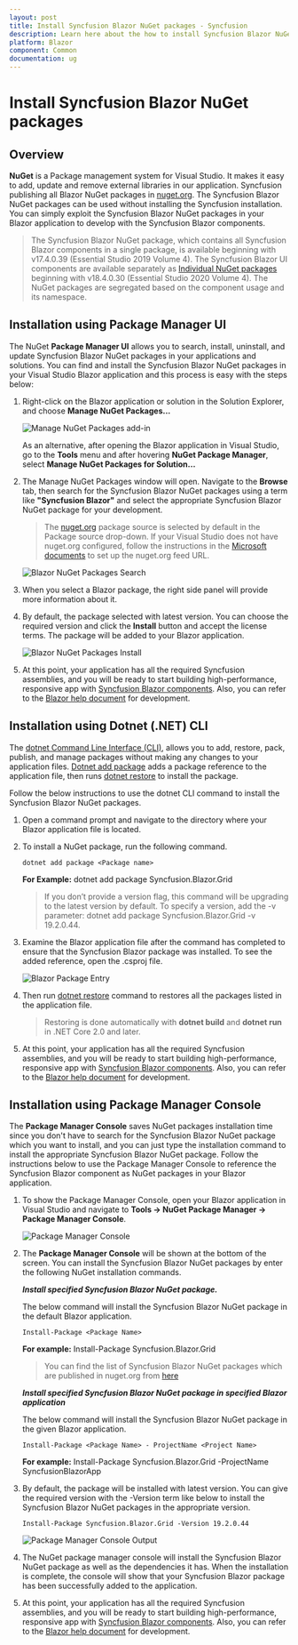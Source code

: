 ```yaml
---
layout: post
title: Install Syncfusion Blazor NuGet packages - Syncfusion
description: Learn here about the how to install Syncfusion Blazor NuGet packages from Package manager.
platform: Blazor
component: Common
documentation: ug
---
```


# Install Syncfusion Blazor NuGet packages

## Overview

**NuGet** is a Package management system for Visual Studio. It makes it easy to add, update and remove external libraries in our application. Syncfusion publishing all Blazor NuGet packages in [nuget.org](https://www.nuget.org/packages?q=Tag%3A%22Blazor%22+Syncfusion). The Syncfusion Blazor NuGet packages can be used without installing the Syncfusion installation. You can simply exploit the Syncfusion Blazor NuGet packages in your Blazor application to develop with the Syncfusion Blazor components.

> The Syncfusion Blazor NuGet package, which contains all Syncfusion Blazor components in a single package, is available beginning with v17.4.0.39 (Essential Studio 2019 Volume 4).
> The Syncfusion Blazor UI components are available separately as [Individual NuGet packages](https://blazor.syncfusion.com/documentation/nuget-packages/) beginning with v18.4.0.30 (Essential Studio 2020 Volume 4). The NuGet packages are segregated based on the component usage and its namespace.

## Installation using Package Manager UI

The NuGet **Package Manager UI** allows you to search, install, uninstall, and update Syncfusion Blazor NuGet packages in your applications and solutions. You can find and install the Syncfusion Blazor NuGet packages in your Visual Studio Blazor application and this process is easy with the steps below:

1. Right-click on the Blazor application or solution in the Solution Explorer, and choose **Manage NuGet Packages...**

    ![Manage NuGet Packages add-in](images/ManageNuGet.png)

    As an alternative, after opening the Blazor application in Visual Studio, go to the **Tools** menu and after hovering **NuGet Package Manager**, select **Manage NuGet Packages for Solution...**

2. The Manage NuGet Packages window will open. Navigate to the **Browse** tab, then search for the Syncfusion Blazor NuGet packages using a term like **"Syncfusion Blazor"** and select the appropriate Syncfusion Blazor NuGet package for your development.

    > The [nuget.org](https://api.nuget.org/v3/index.json) package source is selected by default in the Package source drop-down. If your Visual Studio does not have nuget.org configured, follow the instructions in the [Microsoft documents](https://docs.microsoft.com/en-us/nuget/tools/package-manager-ui#package-sources) to set up the nuget.org feed URL.

    ![Blazor NuGet Packages Search](images/NuGetsearch.png)

3. When you select a Blazor package, the right side panel will provide more information about it.

4. By default, the package selected with latest version. You can choose the required version and click the **Install** button and accept the license terms. The package will be added to your Blazor application.

    ![Blazor NuGet Packages Install](images/InstallNuGet.png)

5. At this point, your application has all the required Syncfusion assemblies, and you will be ready to start building high-performance, responsive app with [Syncfusion Blazor components](https://www.syncfusion.com/blazor-components). Also, you can refer to the [Blazor help document](https://blazor.syncfusion.com/documentation/introduction/) for development.

## Installation using Dotnet (.NET) CLI

The [dotnet Command Line Interface (CLI)](https://docs.microsoft.com/en-us/nuget/consume-packages/install-use-packages-dotnet-cli), allows you to add, restore, pack, publish, and manage packages without making any changes to your application files. [Dotnet add package](https://docs.microsoft.com/en-us/dotnet/core/tools/dotnet-add-package?tabs=netcore2x) adds a package reference to the application file, then runs [dotnet restore](https://docs.microsoft.com/en-us/dotnet/core/tools/dotnet-restore?tabs=netcore2x) to install the package.

Follow the below instructions to use the dotnet CLI command to install the Syncfusion Blazor NuGet packages.

1. Open a command prompt and navigate to the directory where your Blazor application file is located.
2. To install a NuGet package, run the following command.

    ```dotnet add package <Package name>```

    **For Example:**
    dotnet add package Syncfusion.Blazor.Grid

    > If you don’t provide a version flag, this command will be upgrading to the latest version by default. To specify a version, add the -v parameter: dotnet add package Syncfusion.Blazor.Grid -v 19.2.0.44.

3. Examine the Blazor application file after the command has completed to ensure that the Syncfusion Blazor package was installed. To see the added reference, open the .csproj file.

    ![Blazor Package Entry ](images/packageentry.png)

4. Then run  [dotnet restore](https://docs.microsoft.com/en-us/dotnet/core/tools/dotnet-restore?tabs=netcore2x) command to restores all the packages listed in the application file.

    > Restoring is done automatically with **dotnet build** and **dotnet run** in .NET Core 2.0 and later.

5. At this point, your application has all the required Syncfusion assemblies, and you will be ready to start building high-performance, responsive app with [Syncfusion Blazor components](https://www.syncfusion.com/blazor-components). Also, you can refer to the [Blazor help document](https://blazor.syncfusion.com/documentation/introduction/) for development.

## Installation using Package Manager Console

The **Package Manager Console** saves NuGet packages installation time since you don't have to search for the Syncfusion Blazor NuGet package which you want to install, and you can just type the installation command to install the appropriate Syncfusion Blazor NuGet package. Follow the instructions below to use the Package Manager Console to reference the Syncfusion Blazor component as NuGet packages in your Blazor application.

1. To show the Package Manager Console, open your Blazor application in Visual Studio and navigate to **Tools -> NuGet Package Manager -> Package Manager Console**.

    ![Package Manager Console ](images/console.png)

2. The **Package Manager Console** will be shown at the bottom of the screen. You can install the Syncfusion Blazor NuGet packages by enter the following NuGet installation commands.

    ***Install specified Syncfusion Blazor NuGet package.***

    The below command will install the Syncfusion Blazor NuGet package in the default Blazor application.

    ```Install-Package <Package Name>```

    **For example:** Install-Package Syncfusion.Blazor.Grid

    > You can find the list of Syncfusion Blazor NuGet packages which are published in nuget.org from [here](https://www.nuget.org/packages?q=Tags%3A%22Blazor%22+syncfusion)

    ***Install specified Syncfusion Blazor NuGet package in specified Blazor application***

    The below command will install the Syncfusion Blazor NuGet package in the given Blazor application.

    ```Install-Package <Package Name> - ProjectName <Project Name>```

    **For example:** Install-Package Syncfusion.Blazor.Grid -ProjectName SyncfusionBlazorApp

3. By default, the package will be installed with latest version. You can give the required version with the -Version term like below to install the Syncfusion Blazor NuGet packages in the appropriate version.

    ```Install-Package Syncfusion.Blazor.Grid -Version 19.2.0.44```

    ![Package Manager Console Output ](images/ConsoleInstallationOutput.png)

4. The NuGet package manager console will install the Syncfusion Blazor NuGet package as well as the dependencies it has. When the installation is complete, the console will show that your Syncfusion Blazor package has been successfully added to the application.

5. At this point, your application has all the required Syncfusion assemblies, and you will be ready to start building high-performance, responsive app with [Syncfusion Blazor components](https://www.syncfusion.com/blazor-components). Also, you can refer to the [Blazor help document](https://blazor.syncfusion.com/documentation/introduction/) for development.